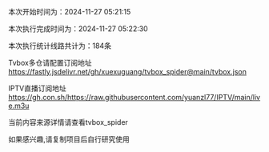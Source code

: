 
本次开始时间为：2024-11-27 05:21:15

本次执行完成时间为：2024-11-27 05:22:30

本次执行统计线路共计为：184条

Tvbox多仓请配置订阅地址 https://fastly.jsdelivr.net/gh/xuexuguang/tvbox_spider@main/tvbox.json

IPTV直播订阅地址 https://gh.con.sh/https://raw.githubusercontent.com/yuanzl77/IPTV/main/live.m3u

当前内容来源详情请查看tvbox_spider

如果感兴趣,请复制项目后自行研究使用
